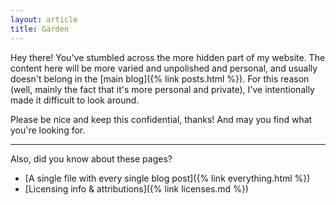 ```yaml
---
layout: article
title: Garden
---
```


Hey there!
You've stumbled across the more hidden part of my website.
The content here will be more varied and unpolished and personal, and usually doesn't belong in the [main blog]({% link posts.html %}).
For this reason (well, mainly the fact that it's more personal and private), I've intentionally made it difficult to look around.

Please be nice and keep this confidential, thanks!
And may you find what you're looking for.

---

Also, did you know about these pages?

- [A single file with every single blog post]({% link everything.html %})
- [Licensing info & attributions]({% link licenses.md %})
